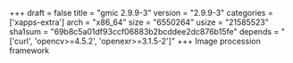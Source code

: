+++
draft = false
title = "gmic 2.9.9-3"
version = "2.9.9-3"
categories = ['xapps-extra']
arch = "x86_64"
size = "6550264"
usize = "21585523"
sha1sum = "69b8c5a01df93ccf06883b2bcddee2dc876b15fe"
depends = "['curl', 'opencv>=4.5.2', 'openexr>=3.1.5-2']"
+++
Image procession framework